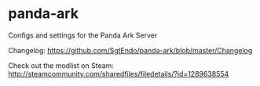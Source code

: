 # panda-ark
Configs and settings for the Panda Ark Server

Changelog: https://github.com/SgtEndo/panda-ark/blob/master/Changelog

Check out the modlist on Steam: http://steamcommunity.com/sharedfiles/filedetails/?id=1289638554
